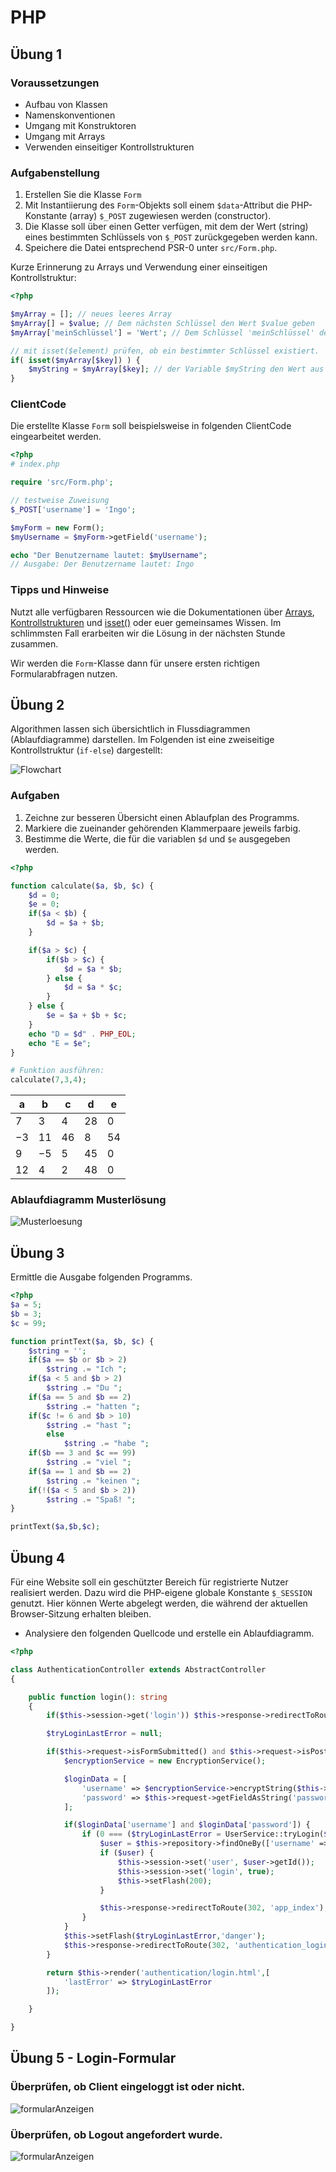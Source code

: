 # PHP
## Übung 1

### Voraussetzungen

- Aufbau von Klassen 
- Namenskonventionen 
- Umgang mit Konstruktoren 
- Umgang mit Arrays 
- Verwenden einseitiger Kontrollstrukturen

### Aufgabenstellung

1. Erstellen Sie die Klasse ``Form``
2. Mit Instantiierung des ``Form``-Objekts soll einem `$data`-Attribut die PHP-Konstante (array) ``$_POST`` zugewiesen werden (constructor).
3. Die Klasse soll über einen Getter verfügen, mit dem der Wert (string) eines bestimmten Schlüssels von ``$_POST`` zurückgegeben werden kann.
4. Speichere die Datei entsprechend PSR-0 unter ``src/Form.php``.

Kurze Erinnerung zu Arrays und Verwendung einer einseitigen Kontrollstruktur:
````php
<?php

$myArray = []; // neues leeres Array
$myArray[] = $value; // Dem nächsten Schlüssel den Wert $value geben
$myArray['meinSchlüssel'] = 'Wert'; // Dem Schlüssel 'meinSchlüssel' den Wert 'Wert' zuweisen

// mit isset($element) prüfen, ob ein bestimmter Schlüssel existiert.
if( isset($myArray[$key]) ) {
    $myString = $myArray[$key]; // der Variable $myString den Wert aus dem Array zuweisen
}
````


### ClientCode

Die erstellte Klasse ``Form`` soll beispielsweise in folgenden ClientCode eingearbeitet werden.

````php
<?php
# index.php

require 'src/Form.php';

// testweise Zuweisung
$_POST['username'] = 'Ingo';

$myForm = new Form();
$myUsername = $myForm->getField('username');

echo "Der Benutzername lautet: $myUsername";
// Ausgabe: Der Benutzername lautet: Ingo
````

### Tipps und Hinweise

Nutzt alle verfügbaren Ressourcen wie die Dokumentationen über
[Arrays](https://www.php.net/manual/de/language.types.array.php),
[Kontrollstrukturen](https://www.php.net/manual/de/control-structures.if.php) und
[isset()](https://www.php.net/manual/de/function.isset.php)
oder euer gemeinsames Wissen. Im schlimmsten Fall erarbeiten wir die Lösung in der nächsten
Stunde zusammen.

Wir werden die ``Form``-Klasse dann für unsere ersten richtigen Formularabfragen nutzen.

## Übung 2

Algorithmen lassen sich übersichtlich in Flussdiagrammen (Ablaufdiagramme) darstellen.
Im Folgenden ist eine zweiseitige Kontrollstruktur (``if-else``) dargestellt:

![Flowchart](/docs/img/flowchart_01.png)

### Aufgaben

1. Zeichne zur besseren Übersicht einen Ablaufplan des Programms.
2. Markiere die zueinander gehörenden Klammerpaare jeweils farbig.
3. Bestimme die Werte, die für die variablen ``$d`` und ``$e`` ausgegeben werden.

````php
<?php

function calculate($a, $b, $c) {
    $d = 0;
    $e = 0;    
    if($a < $b) {
        $d = $a + $b;
    }

    if($a > $c) {        
        if($b > $c) {
            $d = $a * $b;
        } else {
            $d = $a * $c;
        }        
    } else {
        $e = $a + $b + $c;
    }
    echo "D = $d" . PHP_EOL;
    echo "E = $e";
}

# Funktion ausführen:
calculate(7,3,4);
````

|a|b|c|d|e
| -------- | ------- | ------- | ------- | ------- |
|$7$|$3$|$4$|$28$|$0$|
|$-3$|$11$|$46$|$8$|$54$|
|$9$|$-5$|$5$|$45$|$0$|
|$12$|$4$|$2$|$48$|$0$|

### Ablaufdiagramm Musterlösung

![Musterloesung](/docs/img/ue2_php_control.png)

## Übung 3

Ermittle die Ausgabe folgenden Programms.

````php
<?php
$a = 5;
$b = 3;
$c = 99;

function printText($a, $b, $c) {
    $string = '';
    if($a == $b or $b > 2)
        $string .= "Ich ";
    if($a < 5 and $b > 2)
        $string .= "Du ";
    if($a == 5 and $b == 2)
        $string .= "hatten ";
    if($c != 6 and $b > 10)
        $string .= "hast ";
        else
            $string .= "habe ";
    if($b == 3 and $c == 99)
        $string .= "viel ";
    if($a == 1 and $b == 2)
        $string .= "keinen ";
    if(!($a < 5 and $b > 2))
        $string .= "Spaß! ";
}

printText($a,$b,$c);
````

## Übung 4

Für eine Website soll ein geschützter Bereich für registrierte Nutzer realisiert werden.
Dazu wird die PHP-eigene globale Konstante ``$_SESSION`` genutzt. Hier können Werte abgelegt
werden, die während der aktuellen Browser-Sitzung erhalten bleiben.

- Analysiere den folgenden Quellcode und erstelle ein Ablaufdiagramm.

````php
<?php

class AuthenticationController extends AbstractController
{

    public function login(): string
    {
        if($this->session->get('login')) $this->response->redirectToRoute(302,'app_index');

        $tryLoginLastError = null;

        if($this->request->isFormSubmitted() and $this->request->isPostRequest()) {
            $encryptionService = new EncryptionService();

            $loginData = [
                'username' => $encryptionService->encryptString($this->request->getFieldAsString('username')),
                'password' => $this->request->getFieldAsString('password')
            ];

            if($loginData['username'] and $loginData['password']) {
                if (0 === ($tryLoginLastError = UserService::tryLogin($this->repository, $loginData))) {
                    $user = $this->repository->findOneBy(['username' => $loginData['username']]);
                    if ($user) {
                        $this->session->set('user', $user->getId());
                        $this->session->set('login', true);
                        $this->setFlash(200);
                    }

                    $this->response->redirectToRoute(302, 'app_index');
                }
            }
            $this->setFlash($tryLoginLastError,'danger');
            $this->response->redirectToRoute(302, 'authentication_login');
        }

        return $this->render('authentication/login.html',[
            'lastError' => $tryLoginLastError
        ]);

    }

}
````

## Übung 5 - Login-Formular

### Überprüfen, ob Client eingeloggt ist oder nicht.

![formularAnzeigen](/docs/img/loginformular.svg)

### Überprüfen, ob Logout angefordert wurde.

![formularAnzeigen](/docs/img/logout.svg)
